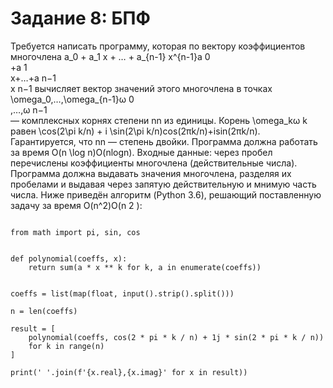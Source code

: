 # Задание 8: БПФ

Требуется написать программу, которая по вектору коэффициентов многочлена a_0 + a_1 x + … + a_{n-1} x^{n-1}a 
0
​	
 +a 
1
​	
 x+…+a 
n−1
​	
 x 
n−1
  вычисляет вектор значений этого многочлена в точках \omega_0,…,\omega_{n-1}ω 
0
​	
 ,…,ω 
n−1
​	
  — комплексных корнях степени nn из единицы. Корень \omega_kω 
k
​	
  равен \cos(2\pi k/n) + i \sin(2\pi k/n)cos(2πk/n)+isin(2πk/n). Гарантируется, что nn — степень двойки. Программа должна работать за время O(n \log n)O(nlogn). Входные данные: через пробел перечислены коэффициенты многочлена (действительные числа). Программа должна выдавать значения многочлена, разделяя их пробелами и выдавая через запятую действительную и мнимую часть числа. Ниже приведён алгоритм (Python 3.6), решающий поставленную задачу за время O(n^2)O(n 
2
 ):
<pre><code>
from math import pi, sin, cos


def polynomial(coeffs, x):
    return sum(a * x ** k for k, a in enumerate(coeffs))


coeffs = list(map(float, input().strip().split()))

n = len(coeffs)

result = [
    polynomial(coeffs, cos(2 * pi * k / n) + 1j * sin(2 * pi * k / n))
    for k in range(n)
]

print(' '.join(f'{x.real},{x.imag}' for x in result))
</code></pre>